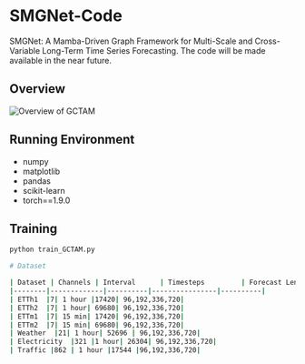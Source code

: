 # SMGNet-Code
SMGNet: A Mamba-Driven Graph Framework for Multi-Scale and Cross-Variable Long-Term Time Series Forecasting. The code will be made available in the near future.

## Overview
![Overview of GCTAM](fig_framework.png)

## Running Environment
* numpy
* matplotlib
* pandas
* scikit-learn
* torch==1.9.0

## Training
```bash
python train_GCTAM.py

# Dataset

| Dataset | Channels | Interval      | Timesteps         | Forecast Length |
|--------|-------------|----------|----------------|----------|
| ETTh1  |7| 1 hour |17420| 96,192,336,720|
| ETTh2  |7| 1 hour| 69680| 96,192,336,720|
| ETTm1  |7| 15 min| 17420| 96,192,336,720|
| ETTm2  |7| 15 min| 69680| 96,192,336,720|
| Weather  |21| 1 hour| 52696 | 96,192,336,720|
| Electricity  |321 |1 hour| 26304| 96,192,336,720|
| Traffic |862 | 1 hour |17544 |96,192,336,720|



